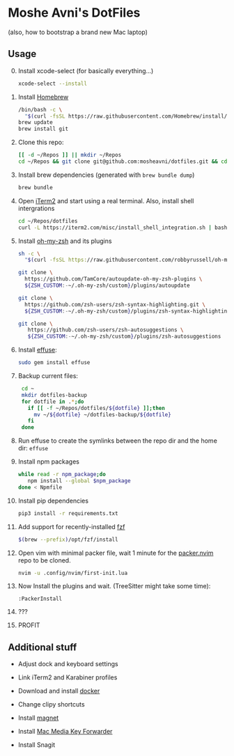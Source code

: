 # Moshe Avni's DotFiles

(also, how to bootstrap a brand new Mac laptop)

## Usage

0. Install xcode-select (for basically everything...)

   ```bash
   xcode-select --install
   ```

1. Install [Homebrew](https://brew.sh/)

   ```bash
   /bin/bash -c \
     "$(curl -fsSL https://raw.githubusercontent.com/Homebrew/install/master/install.sh)"
   brew update
   brew install git
   ```

2. Clone this repo:

   ```bash
   [[ -d ~/Repos ]] || mkdir ~/Repos
   cd ~/Repos && git clone git@github.com:mosheavni/dotfiles.git && cd dotfiles
   ```

3. Install brew dependencies (generated with `brew bundle dump`)

   ```bash
   brew bundle
   ```

4. Open [iTerm2](https://www.iterm2.com/) and start using a real terminal.
   Also, install shell intergrations

   ```bash
   cd ~/Repos/dotfiles
   curl -L https://iterm2.com/misc/install_shell_integration.sh | bash
   ```

5. Install [oh-my-zsh](https://github.com/ohmyzsh/ohmyzsh) and its plugins

   ```bash
   sh -c \
     "$(curl -fsSL https://raw.githubusercontent.com/robbyrussell/oh-my-zsh/master/tools/install.sh)"

   git clone \
     https://github.com/TamCore/autoupdate-oh-my-zsh-plugins \
     ${ZSH_CUSTOM:-~/.oh-my-zsh/custom}/plugins/autoupdate

   git clone \
     https://github.com/zsh-users/zsh-syntax-highlighting.git \
     ${ZSH_CUSTOM:-~/.oh-my-zsh/custom}/plugins/zsh-syntax-highlighting

   git clone \
      https://github.com/zsh-users/zsh-autosuggestions \
      ${ZSH_CUSTOM:-~/.oh-my-zsh/custom}/plugins/zsh-autosuggestions
   ```

6. Install [effuse](https://github.com/jeromelefeuvre/effuse):

   ```bash
   sudo gem install effuse
   ```

7. Backup current files:

   ```bash
    cd ~
    mkdir dotfiles-backup
    for dotfile in .*;do
      if [[ -f ~/Repos/dotfiles/${dotfile} ]];then
        mv ~/${dotfile} ~/dotfiles-backup/${dotfile}
      fi
    done
   ```

8. Run effuse to create the symlinks between the repo dir and the home dir:
   `effuse`

9. Install npm packages

   ```bash
   while read -r npm_package;do
      npm install --global $npm_package
   done < Npmfile
   ```

10. Install pip dependencies

    ```bash
    pip3 install -r requirements.txt
    ```

11. Add support for recently-installed [fzf](https://github.com/junegunn/fzf)

    ```bash
    $(brew --prefix)/opt/fzf/install
    ```

12. Open vim with minimal packer file, wait 1 minute for the [packer.nvim](https://github.com/wbthomason/packer.nvim) repo to be cloned.

    ```bash
    nvim -u .config/nvim/first-init.lua
    ```

13. Now Install the plugins and wait. (TreeSitter might take some time):

    ```vim
    :PackerInstall
    ```

14. ???

15. PROFIT

## Additional stuff

- Adjust dock and keyboard settings

- Link iTerm2 and Karabiner profiles

- Download and install [docker](https://www.docker.com/products/docker-desktop)

- Change clipy shortcuts

- Install [magnet](https://apps.apple.com/us/app/magnet/id441258766?mt=12)

- Install [Mac Media Key Forwarder](https://github.com/milgra/macmediakeyforwarder)

- Install Snagit
